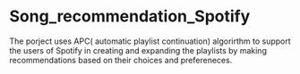 # Song_recommendation_Spotify
The porject uses APC( automatic playlist continuation) algorirthm to support the users of Spotify in
creating and expanding the playlists by making recommendations based on their choices and prefereneces.
